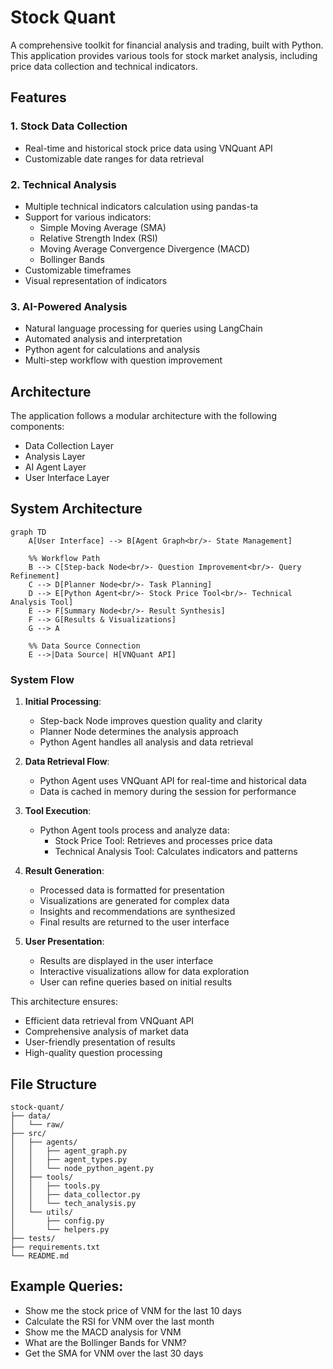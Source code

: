 # Stock Quant

A comprehensive toolkit for financial analysis and trading, built with Python. This application provides various tools for stock market analysis, including price data collection and technical indicators.

## Features

### 1. Stock Data Collection
- Real-time and historical stock price data using VNQuant API
- Customizable date ranges for data retrieval

### 2. Technical Analysis
- Multiple technical indicators calculation using pandas-ta
- Support for various indicators:
  - Simple Moving Average (SMA)
  - Relative Strength Index (RSI)
  - Moving Average Convergence Divergence (MACD)
  - Bollinger Bands
- Customizable timeframes
- Visual representation of indicators

### 3. AI-Powered Analysis
- Natural language processing for queries using LangChain
- Automated analysis and interpretation
- Python agent for calculations and analysis
- Multi-step workflow with question improvement

## Architecture

The application follows a modular architecture with the following components:

- Data Collection Layer
- Analysis Layer
- AI Agent Layer
- User Interface Layer

## System Architecture

```mermaid
graph TD
    A[User Interface] --> B[Agent Graph<br/>- State Management]
    
    %% Workflow Path
    B --> C[Step-back Node<br/>- Question Improvement<br/>- Query Refinement]
    C --> D[Planner Node<br/>- Task Planning]
    D --> E[Python Agent<br/>- Stock Price Tool<br/>- Technical Analysis Tool]
    E --> F[Summary Node<br/>- Result Synthesis]
    F --> G[Results & Visualizations]
    G --> A
    
    %% Data Source Connection
    E -->|Data Source| H[VNQuant API]
```

### System Flow

1. **Initial Processing**:
   - Step-back Node improves question quality and clarity
   - Planner Node determines the analysis approach
   - Python Agent handles all analysis and data retrieval

2. **Data Retrieval Flow**:
   - Python Agent uses VNQuant API for real-time and historical data
   - Data is cached in memory during the session for performance

3. **Tool Execution**:
   - Python Agent tools process and analyze data:
     - Stock Price Tool: Retrieves and processes price data
     - Technical Analysis Tool: Calculates indicators and patterns

4. **Result Generation**:
   - Processed data is formatted for presentation
   - Visualizations are generated for complex data
   - Insights and recommendations are synthesized
   - Final results are returned to the user interface

5. **User Presentation**:
   - Results are displayed in the user interface
   - Interactive visualizations allow for data exploration
   - User can refine queries based on initial results

This architecture ensures:
- Efficient data retrieval from VNQuant API
- Comprehensive analysis of market data
- User-friendly presentation of results
- High-quality question processing

## File Structure

```
stock-quant/
├── data/
│   └── raw/
├── src/
│   ├── agents/
│   │   ├── agent_graph.py
│   │   ├── agent_types.py
│   │   └── node_python_agent.py
│   ├── tools/
│   │   ├── tools.py
│   │   ├── data_collector.py
│   │   └── tech_analysis.py
│   └── utils/
│       ├── config.py
│       └── helpers.py
├── tests/
├── requirements.txt
└── README.md
```

## Example Queries:
- Show me the stock price of VNM for the last 10 days
- Calculate the RSI for VNM over the last month
- Show me the MACD analysis for VNM
- What are the Bollinger Bands for VNM?
- Get the SMA for VNM over the last 30 days
